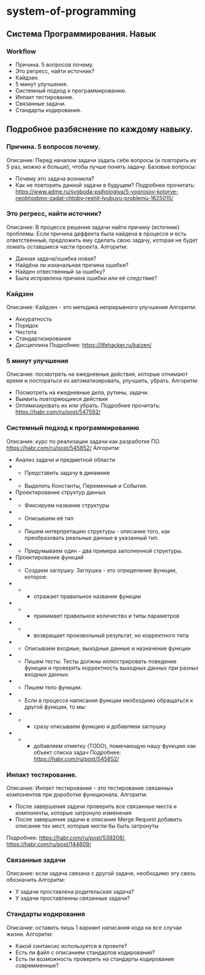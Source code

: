 # system-of-programming
## Система Программирования. Навык 

### Workflow
* Причина. 5 вопросов почему.
* Это регресс, найти источник?
* Кайдзен.
* 5 минут улучшения.
* Системный подход к программированию.
* Инпакт тестирование.
* Связанные задачи.
* Стандарты кодирования.



## Подробное разбяснение по каждому навыку.

### Причина. 5 вопросов почему. 

Описание: Перед началом задачи задать себе вопросы (и повторить их 5 раз, можно и больше), чтобы лучше понять задачу. 
Базовые вопросы:
- Почему это задача возникла?
- Как не повторить данной задачи в будущем?
Подробнее прочитать: https://www.adme.ru/svoboda-psihologiya/5-voprosov-kotorye-neobhodimo-zadat-chtoby-reshit-lyubuyu-problemu-1625015/

### Это регресс, найти источник?

Описание: В процессе решения задачи найти причину (источник) проблемы. Если причина деффекта была найдена в процессе и есть ответственный, предложить ему сделать свою задачу, которая не будет ломать оставшиеся части проекта.
Алгоритм:
- Данная задача/ошибка новая?
- Найдёна ли изначальная причина ошибки?
- Найден отвественный за ошибку?
- Была исправлена причина ошибки или её следствие?

### Кайдзен
Описание: Кайдзен - это методика неприрывного улучшения
Алгоритм:
- Аккуратность
- Порядок
- Чистота
- Стандартизирование
- Дисциплина
Подробнее: https://lifehacker.ru/kaizen/

### 5 минут улучшения
Описание: посмотреть на ежедневные действия, которые отнимают время и постораться из автоматизировать, улучшить, убрать.
Алгоритм:
- Посмотреть на ежедневные дела, рутины, задачи.
- Выявить повторяющиеся действия
- Оптимизировать их или убрать.
Подробнее прочитать: https://habr.com/ru/post/547592/

### Системный подход к программированию
Описание: курс по реализации задачи как разработке ПО. https://habr.com/ru/post/545852/
Алгоритм:
- Анализ задачи и предметной области
- - Представить задачу в динамике
- - Выделить Константы, Переменные и События.
- Проектирование структур данных
- - Фиксируем название структуры
- - Описываем её тип
- - Пишем интерпретацию структуры - описание того, как преобразовать реальные данные в указанный тип.
- - Придумываем один - два примера заполненной структуры.
- Проектирование функций
- - Создаем заглушку. Заглушка - это определение функции, которое:
- - - отражает правильное название функции
- - - принимает правильное количество и типы параметров
- - - возвращает произвольный результат, но корректного типа
- - Описываем входные, выходные данные и назначение функции
- - Пишем тесты. Тесты должны иллюстрировать поведение функции и проверять корректность выходных данных при разных входных данных.
- - Пишем тело функции.
- - Если в процессе написания функции необходимо обращаться к другой функции, то мы:
- - - сразу описываем функцию и добавляем заглушку
- - - добавляем отметку (TODO), помечающую нашу функцию как объект списка задач
Подробнее: https://habr.com/ru/post/545852/


### Инпакт тестирование.
Описание: Инпакт тестирование - это тестирование связанных компонентов при дороботке функционала.
Алгоритм: 
- После завершения задачи проверить все связанные места и компоненты, которые затронуло изменения
- После завершения задачи в описание Merge Request добавить описание тех мест, которые могли бы быть затронуты 

Подробнее: https://habr.com/ru/post/539208/, https://habr.com/ru/post/144609/

### Связанные задачи
Описание: если задача связана с другой задаче, необходимо эту связь обозначить
Алгоритм:
- У задачи проставлена родительская задача?
- У задачи проставленны связанные задачи?

### Стандарты кодирования
Описание: оставить лишь 1 вариант написания кода на все случаи жизни.
Алгоритм: 
- Какой синтаксис используется в проекте?
- Есть ли файл с описанием стандартов кодирования?
- Есть ли возможность проверять на стандарты кодирования совремменные?

